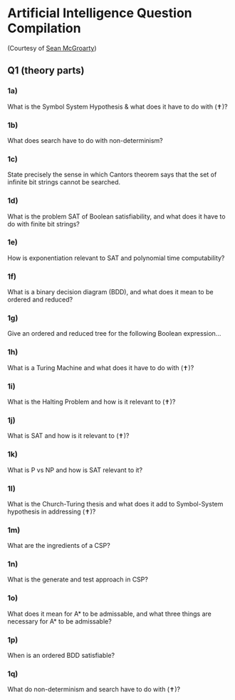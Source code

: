 # Artificial Intelligence Question Compilation

(Courtesy of [Sean McGroarty](https://github.com/McGizzle))

## Q1 (theory parts)

### 1a)
What is the Symbol System Hypothesis & what does it have to do with (✝)?

### 1b)
What does search have to do with non-determinism?

### 1c) 
State precisely the sense in which Cantors theorem says that
the set of infinite bit strings cannot be searched.

### 1d)
What is the problem SAT of Boolean satisfiability, and what does it have to do with finite bit strings?

### 1e)
How is exponentiation relevant to SAT and polynomial time computability?

### 1f)
What is a binary decision diagram (BDD), and what does it mean to be ordered and reduced?

### 1g)
Give an ordered and reduced tree for the following Boolean expression...

### 1h)
What is a Turing Machine and what does it have to do with (✝)?

### 1i)
What is the Halting Problem and how is it relevant to (✝)?

### 1j)
What is SAT and how is it relevant to (✝)?

### 1k)
What is P vs NP and how is SAT relevant to it?

### 1l)
What is the Church-Turing thesis and what does it add to Symbol-System hypothesis in addressing (✝)?

### 1m)
What are the ingredients of a CSP?

### 1n)
What is the generate and test approach in CSP?

### 1o)
What does it mean for A* to be admissable, and what three things are necessary for A* to be admissable?

### 1p)
When is an ordered BDD satisfiable?

### 1q)
What do non-determinism and search have to do with (✝)?
